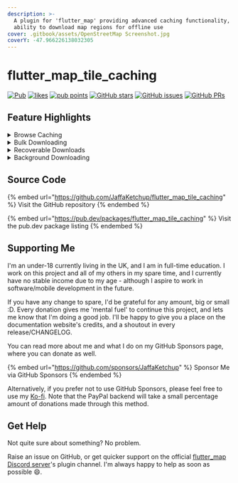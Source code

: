 ```yaml
---
description: >-
  A plugin for 'flutter_map' providing advanced caching functionality, with
  ability to download map regions for offline use
cover: .gitbook/assets/OpenStreetMap Screenshot.jpg
coverY: -47.966226138032305
---
```


# flutter\_map\_tile\_caching

[![Pub](https://camo.githubusercontent.com/5d55ce561ca77d5138fb8b7cea8fda63e30a5ef100928a6baaa4cf4107d5fe11/68747470733a2f2f696d672e736869656c64732e696f2f7075622f762f666c75747465725f6d61705f74696c655f63616368696e672e737667)](https://pub.dev/packages/flutter\_map\_tile\_caching) [![likes](https://camo.githubusercontent.com/99cff0deca272d4650ca9dbbec5ebbb3e03e5ff1d3c62a594c94ab689370fc1f/68747470733a2f2f6261646765732e6261722f666c75747465725f6d61705f74696c655f63616368696e672f6c696b6573)](https://pub.dev/packages/flutter\_map\_tile\_caching/score) [![pub points](https://camo.githubusercontent.com/8aa1919b7ae7d9b1ec23713f08abc0dec6122561d2c417d399bf9d0389f43a24/68747470733a2f2f6261646765732e6261722f666c75747465725f6d61705f74696c655f63616368696e672f707562253230706f696e7473)](https://pub.dev/packages/flutter\_map\_tile\_caching/score)      [![GitHub stars](https://camo.githubusercontent.com/1b70aa5f1edce98247aea6c52addd7f6abfbb780f4c967fc2fb787687c88e01a/68747470733a2f2f696d672e736869656c64732e696f2f6769746875622f73746172732f4a616666614b6574636875702f666c75747465725f6d61705f74696c655f63616368696e672e7376673f6c6162656c3d5374617273)](https://github.com/JaffaKetchup/flutter\_map\_tile\_caching/stargazers/) [![GitHub issues](https://camo.githubusercontent.com/d64e0e0d2a1d2921b4b697e7d23488c38e47132f2957436141c2bcbf742cd40f/68747470733a2f2f696d672e736869656c64732e696f2f6769746875622f6973737565732f4a616666614b6574636875702f666c75747465725f6d61705f74696c655f63616368696e672e7376673f6c6162656c3d497373756573)](https://github.com/JaffaKetchup/flutter\_map\_tile\_caching/issues/) [![GitHub PRs](https://camo.githubusercontent.com/091d49c5807d3fa7cb445f4f90c2fd58a369375aa8a13d76cfe7885dce5f0daa/68747470733a2f2f696d672e736869656c64732e696f2f6769746875622f6973737565732d70722f4a616666614b6574636875702f666c75747465725f6d61705f74696c655f63616368696e672e7376673f6c6162656c3d50756c6c2532305265717565737473)](https://github.com/JaffaKetchup/flutter\_map\_tile\_caching/pulls/)

## Feature Highlights

<details>

<summary>Browse Caching</summary>

Setup customisable caching that works in the background, and makes your app more reliable for your user!

You choose the behaviour, we do the right thing. Only display existing cached tiles to your user, or choose between updating the cache every time the tile is loaded, or only if it has expired. All of this, with only a tiny performance impact, and a visible increase in loading speed compared to the network!

</details>

<details>

<summary>Bulk Downloading</summary>

Use alongside browse caching, or just standalone!

Allow your user to choose from a multitude of region shapes to download, more than the official Google Maps app provides:

* Rectangle regions are formed from 2 coordinates, representing the north-west and south-east corners. The code automatically creates the other necessary corners.
* Circle regions are formed from a center coordinate and a radius. Internal 'outline' coordinates are generated per degree automatically from this information.
* Line-based regions are formed from multiple coordinates and a radius, creating a locus. Internal 'outline' coordinates are generated for every vertex and curve.

Save time and storage with features like sea tile removal and multithreading, enabled by default.

</details>

<details>

<summary>Recoverable Downloads</summary>

Oh no! For some reason, the download stopped unexpectedly, and now you have no way of knowing which region was created to download again. But, with recoverable downloads by default, you do have a way.

When starting a download, a special one-off file is stored that contains persistent information about the running download. This file is then deleted at the end of a successful download.

Therefore, if the file exists, but there is no ongoing download, an error must have happened. You can use the inbuilt functionality to check for recoverable downloads on initialization, and restart them quickly and easily if necessary.

</details>

<details>

<summary>Background Downloading</summary>

Even some professional apps can't compete with this! Perform your bulk downloading in the background on Android, with minimal time hit! Optionally configure notifications to display to your users as well.

</details>

## Source Code

{% embed url="https://github.com/JaffaKetchup/flutter_map_tile_caching" %}
Visit the GitHub repository
{% endembed %}

{% embed url="https://pub.dev/packages/flutter_map_tile_caching" %}
Visit the pub.dev package listing
{% endembed %}

## Supporting Me

I'm an under-18 currently living in the UK, and I am in full-time education. I work on this project and all of my others in my spare time, and I currently have no stable income due to my age - although I aspire to work in software/mobile development in the future.

If you have any change to spare, I'd be grateful for any amount, big or small :D. Every donation gives me 'mental fuel' to continue this project, and lets me know that I'm doing a good job. I'll be happy to give you a place on the documentation website's credits, and a shoutout in every release/CHANGELOG.

You can read more about me and what I do on my GitHub Sponsors page, where you can donate as well.

{% embed url="https://github.com/sponsors/JaffaKetchup" %}
Sponsor Me via GitHub Sponsors
{% endembed %}

Alternatively, if you prefer not to use GitHub Sponsors, please feel free to use my [Ko-fi](https://ko-fi.com/jaffaketchup). Note that the PayPal backend will take a small percentage amount of donations made through this method.

## Get Help

Not quite sure about something? No problem.

Raise an issue on GitHub, or get quicker support on the official [flutter\_map Discord server](https://github.com/fleaflet/flutter\_map#discord-server)'s plugin channel. I'm always happy to help as soon as possible :smile:.
